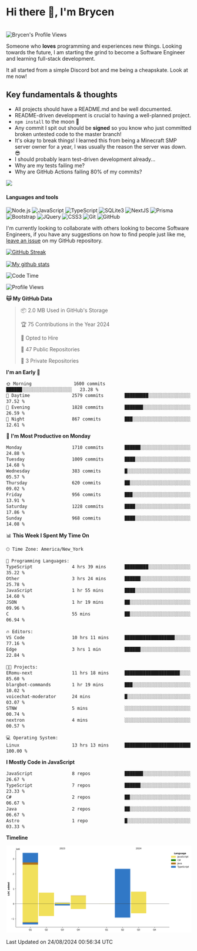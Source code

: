 # Hi there 👋, I'm Brycen

<br>
<img src="https://komarev.com/ghpvc/?username=BrycensRanch" alt="Brycen's Profile Views" />

Someone who **loves** programming and experiences new things. Looking towards the future, I am starting the grind to become a Software Engineer and learning full-stack development.

It all started from a simple Discord bot and me being a cheapskate. Look at me now!

## Key fundamentals & thoughts

- All projects should have a README.md and be well documented.
- README-driven development is crucial to having a well-planned project.
- `npm install` to the moon 🚀
- Any commit I spit out should be **signed** so you know who just committed broken untested code to the master branch!
- It's okay to break things! I learned this from being a Minecraft SMP server owner for a year, I was usually the reason the server was down. 😎
- I should probably learn test-driven development already...
- Why are my tests failing me?
- Why are GitHub Actions failing 80% of my commits? 

<img src="https://res.cloudinary.com/practicaldev/image/fetch/s--OoBLh7-Q--/c_limit%2Cf_auto%2Cfl_progressive%2Cq_auto%2Cw_880/https://cdn-images-1.medium.com/max/1614/1%2A8BlqJ8lNVZzuRjAg1mZ50w.png" height="400"/>

<h4>Languages and tools</h4>
<p>
  <img src="https://img.shields.io/badge/node.js%20-%2343853D.svg?&style=for-the-badge&logo=node.js&logoColor=white" alt="Node.js" />
  <img src="https://img.shields.io/badge/javascript%20-%23323330.svg?&style=for-the-badge&logo=javascript&logoColor=%23F7DF1E" alt="JavaScript" />
  <img src="https://img.shields.io/badge/typescript%20-%23323330.svg?&style=for-the-badge&logo=typescript&logoColor=#3467eb" alt="TypeScript" />
  <img src="https://img.shields.io/badge/sqlite3%20-%23323330.svg?&style=for-the-badge&logo=sqlite&logoColor=#3467eb" alt="SQLite3" />
  <img src="https://img.shields.io/badge/Next.JS%20-%23323330.svg?&style=for-the-badge&logo=next.js&logoColor=#3467eb" alt="NextJS" />
  <img src="https://img.shields.io/badge/Prisma%20-%23323330.svg?&style=for-the-badge&logo=prisma&logoColor=#3467eb" alt="Prisma" />
  <img src="https://img.shields.io/badge/bootstrap%20-%23323330.svg?&style=for-the-badge&logo=bootstrap" alt="Bootstrap" />
  <img src="https://img.shields.io/badge/jquery%20-%23323330.svg?&style=for-the-badge&logo=jquery" alt="JQuery" />
  <img src="https://img.shields.io/badge/css3%20-%23323330.svg?&style=for-the-badge&logo=css3" alt="CSS3" />
  <img src="https://img.shields.io/badge/git%20-%23323330.svg?&style=for-the-badge&logo=git" alt="Git" />
  <img src="https://img.shields.io/badge/github%20-%23323330.svg?&style=for-the-badge&logo=github" alt="GitHub" />
</p>

 I'm currently looking to collaborate with others looking to become Software Engineers, if you have any suggestions on how to find people just like me, [leave an issue](https://github.com/BrycensRanch/BrycensRanch/issues/new) on my GitHub repository.
 
 <p><a href="https://git.io/streak-stats"><img src="https://streak-stats.demolab.com?user=BrycensRanch&amp;theme=dark&amp;hide_border=true&amp;fire=EB5454&amp;ring=0CEB19" alt="GitHub Streak"></a></p>

<a href="https://github.com/anuraghazra/github-readme-stats">
  <img align="center" src="https://github-readme-stats.anuraghazra1.vercel.app/api?username=BrycensRanch&show_icons=true&line_height=27&include_all_commits=true" alt="My github stats" />
</a>

<!--START_SECTION:waka-->
![Code Time](http://img.shields.io/badge/Code%20Time-828%20hrs%2024%20mins-blue)

![Profile Views](http://img.shields.io/badge/Profile%20Views-0-blue)

**🐱 My GitHub Data** 

> 📦 2.0 MB Used in GitHub's Storage 
 > 
> 🏆 75 Contributions in the Year 2024
 > 
> 💼 Opted to Hire
 > 
> 📜 47 Public Repositories 
 > 
> 🔑 3 Private Repositories 
 > 
**I'm an Early 🐤** 

```text
🌞 Morning                1600 commits        ██████░░░░░░░░░░░░░░░░░░░   23.28 % 
🌆 Daytime                2579 commits        █████████░░░░░░░░░░░░░░░░   37.52 % 
🌃 Evening                1828 commits        ███████░░░░░░░░░░░░░░░░░░   26.59 % 
🌙 Night                  867 commits         ███░░░░░░░░░░░░░░░░░░░░░░   12.61 % 
```
📅 **I'm Most Productive on Monday** 

```text
Monday                   1710 commits        ██████░░░░░░░░░░░░░░░░░░░   24.88 % 
Tuesday                  1009 commits        ████░░░░░░░░░░░░░░░░░░░░░   14.68 % 
Wednesday                383 commits         █░░░░░░░░░░░░░░░░░░░░░░░░   05.57 % 
Thursday                 620 commits         ██░░░░░░░░░░░░░░░░░░░░░░░   09.02 % 
Friday                   956 commits         ███░░░░░░░░░░░░░░░░░░░░░░   13.91 % 
Saturday                 1228 commits        ████░░░░░░░░░░░░░░░░░░░░░   17.86 % 
Sunday                   968 commits         ████░░░░░░░░░░░░░░░░░░░░░   14.08 % 
```


📊 **This Week I Spent My Time On** 

```text
🕑︎ Time Zone: America/New_York

💬 Programming Languages: 
TypeScript               4 hrs 39 mins       █████████░░░░░░░░░░░░░░░░   35.22 % 
Other                    3 hrs 24 mins       ██████░░░░░░░░░░░░░░░░░░░   25.78 % 
JavaScript               1 hr 55 mins        ████░░░░░░░░░░░░░░░░░░░░░   14.60 % 
JSON                     1 hr 19 mins        ██░░░░░░░░░░░░░░░░░░░░░░░   09.96 % 
C                        55 mins             ██░░░░░░░░░░░░░░░░░░░░░░░   06.94 % 

🔥 Editors: 
VS Code                  10 hrs 11 mins      ███████████████████░░░░░░   77.16 % 
Edge                     3 hrs 1 min         ██████░░░░░░░░░░░░░░░░░░░   22.84 % 

🐱‍💻 Projects: 
ERomu-next               11 hrs 18 mins      █████████████████████░░░░   85.60 % 
blargbot-commands        1 hr 19 mins        ███░░░░░░░░░░░░░░░░░░░░░░   10.02 % 
voicechat-moderator      24 mins             █░░░░░░░░░░░░░░░░░░░░░░░░   03.07 % 
STNW                     5 mins              ░░░░░░░░░░░░░░░░░░░░░░░░░   00.74 % 
nextron                  4 mins              ░░░░░░░░░░░░░░░░░░░░░░░░░   00.57 % 

💻 Operating System: 
Linux                    13 hrs 13 mins      █████████████████████████   100.00 % 
```

**I Mostly Code in JavaScript** 

```text
JavaScript               8 repos             ███████░░░░░░░░░░░░░░░░░░   26.67 % 
TypeScript               7 repos             ██████░░░░░░░░░░░░░░░░░░░   23.33 % 
C#                       2 repos             ██░░░░░░░░░░░░░░░░░░░░░░░   06.67 % 
Java                     2 repos             ██░░░░░░░░░░░░░░░░░░░░░░░   06.67 % 
Astro                    1 repo              █░░░░░░░░░░░░░░░░░░░░░░░░   03.33 % 
```



**Timeline**

![Lines of Code chart](https://raw.githubusercontent.com/BrycensRanch/BrycensRanch/main/assets/bar_graph.png)


 Last Updated on 24/08/2024 00:56:34 UTC
<!--END_SECTION:waka-->

<!--
**BrycensRanch/BrycensRanch** is a ✨ _special_ ✨ repository because its `README.md` (this file) appears on your GitHub profile.

Here are some ideas to get you started:

- 🔭 I’m currently working on ...
- 🌱 I’m currently learning ...
- 👯 I’m looking to collaborate on ...
- 🤔 I’m looking for help with ...
- 💬 Ask me about ...
- 📫 How to reach me: ...
- 😄 Pronouns: ...
- ⚡ Fun fact: ...
-->
